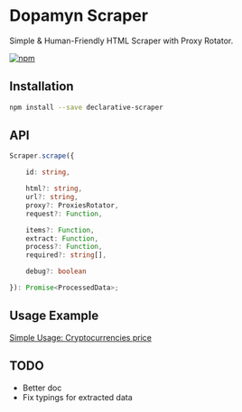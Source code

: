 # Dopamyn Scraper

Simple & Human-Friendly HTML Scraper with Proxy Rotator.

[![npm](https://img.shields.io/npm/v/declarative-scraper)](https://www.npmjs.com/package/declarative-scraper)

## Installation

```bash
npm install --save declarative-scraper
```

## API

```typescript
Scraper.scrape({

    id: string,

    html?: string,
    url?: string,
    proxy?: ProxiesRotator,
    request?: Function,

    items?: Function,
    extract: Function,
    process?: Function,
    required?: string[],

    debug?: boolean

}): Promise<ProcessedData>;
```

## Usage Example

[Simple Usage: Cryptocurrencies price](https://github.com/dopamyn/scraper/blob/main/examples/simple.ts)

## TODO

* Better doc
* Fix typings for extracted data
